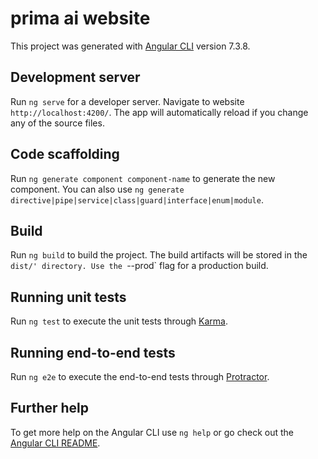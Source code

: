 # prima ai website

This project was generated with [Angular CLI](https://github.com/angular/angular-cli) version 7.3.8.

## Development server

Run `ng serve` for a developer server. Navigate to website `http://localhost:4200/`. The app will automatically reload if you change any of the source files.

## Code scaffolding

Run `ng generate component component-name` to generate the new component. You can also use `ng generate directive|pipe|service|class|guard|interface|enum|module`.

## Build

Run `ng build` to build the project. The build artifacts will be stored in the `dist/' directory. Use the `--prod` flag for a production build.

## Running unit tests

Run `ng test` to execute the unit tests through [Karma](https://karma-runner.github.io).

## Running end-to-end tests

Run `ng e2e` to execute the end-to-end tests through [Protractor](http://www.protractortest.org/).

## Further help

To get more help on the Angular CLI use `ng help` or go check out the [Angular CLI README](https://github.com/angular/angular-cli/blob/master/README.md).
